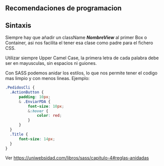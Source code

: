 ## Recomendaciones de programacion

## Sintaxis

 Siempre hay que añadir un className ***NombreView*** al primer Box o Container, asi nos facilita el tener esa clase como padre para el fichero CSS.

 Utilizar siempre Upper Camel Case, la primera letra de cada palabra debe ser en mayusculas, sin espacios ni guiones.

Con SASS podemos anidar los estilos, lo que nos permite tener el codigo mas limpio y con menos lineas. Ejemplo:

  ```css
.PedidosCli {
    .ActionButton {
        padding: 10px;
        & .EnviarPDA {
            font-size: 10px;
            &:hover {
                color: red;
            }
        }
    }
    .Title {
        font-size: 14px;
    }
}
```

 Ver https://uniwebsidad.com/libros/sass/capitulo-4#reglas-anidadas
